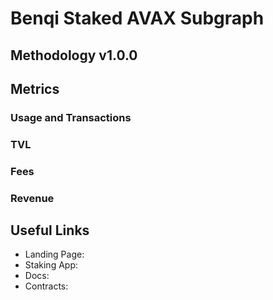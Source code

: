 # Benqi Staked AVAX Subgraph

## Methodology v1.0.0

## Metrics

### Usage and Transactions

### TVL

### Fees

### Revenue

## Useful Links

- Landing Page: 
- Staking App: 
- Docs: 
- Contracts: 
